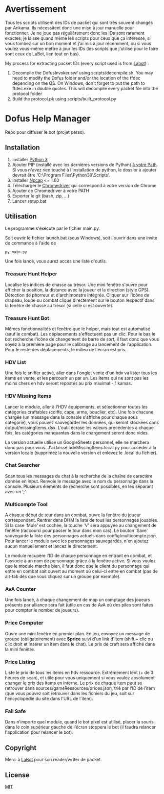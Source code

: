 # Avertissement

Tous les scripts utilisent des IDs de packet qui sont très souvent changés par Ankama. Ils nécessitent donc une mise à jour manuelle pour fonctionner.
Je ne joue pas régulièrement donc les IDs sont rarement exactes; je laisse quand même les scripts pour ceux que ça intéresse, si vous tombez sur un bon moment et j'ai mis à jour récemment, ou si vous voulez vous-même mettre à jour les IDs (les scripts que j'utilise pour le faire sont ceux de LaBot, lien tout en bas).

My process for extracting packet IDs (every script used is from [Labot](https://github.com/louisabraham/LaBot)) :

1. Decompile the DofusInvoker.swf using scripts/decompile.sh. You may need to modify the Dofus folder and/or the location of the ffdec depending on the OS. On Windows, don't forget to put the path to ffdec.exe in double quotes.
   This will decompile every packet file into the protocol folder
2. Build the protocol.pk using scripts/built_protocol.py

# Dofus Help Manager

Repo pour diffuser le bot (projet perso).

## Installation

1. Installer [Python 3](https://www.python.org/downloads/)
2. Ajouter PIP (installé avec les dernières versions de Python) [à votre Path](https://www.architectryan.com/2018/03/17/add-to-the-path-on-windows-10/). Si vous n'avez rien touché à l'installation de python, le dossier à ajouter devrait être
   'C:\Program Files\Python39\Scripts'.
3. Installer [Npcap](https://nmap.org/dist) <= 1.60
4. Télécharger le [Chromedriver](https://chromedriver.chromium.org/downloads) qui correspond à votre version de Chrome
5. Ajouter ce Chromedriver à votre PATH
6. Exporter le git (bash, zip, ...)
7. Lancer setup.bat

## Utilisation

Le programme s'éxécute par le fichier main.py.

Soit ouvrir le fichier launch.bat (sous Windows), soit l'ouvrir dans une invite de commande à l'aide de

```bash
py main.py
```

Une fois lancé, vous aurez accès une liste d'outils.

### Treasure Hunt Helper

Localise les indices de chasse au trésor. Une mini fenêtre s'ouvre pour afficher la position, la distance avec la joueur et la direction (style GPS). Détection de phorreur et d'archimonstre intégrée. Cliquer sur l'icône de drapeau, loupe ou combat clique directement sur le bouton respectif dans la fenêtre de chasse au trésor (si celle ci est ouverte). 

### Treasure Hunt Bot

Mêmes fonctionnalités et fenêtre que le helper, mais tout est automatisé (sauf le combat). Les déplacements s'effectuent pas un clic. Pour le bas le bot recherche l'icône de changement de barre de sort, il faut donc que vous soyez à la première page pour le calibrage au lancement de l'application. Pour le reste des déplacements, le milieu de l'écran est pris.

### HDV List

Une fois le sniffer activé, aller dans l'onglet vente d'un hdv va lister tous les items en vente, et les parcourir un par un. Les items qui ne sont pas les moins chers en hdv seront repostés au prix maximal - 1 kamas.

### HDV Missing Items

Lancer le module, aller à l'HDV équipements, et sélectionner toutes les catégories craftables (coiffe, cape, arme, bouclier, etc). Une fois chacune chargée (un message dans la console s'affiche pour chaque sous catégorie), vous pouvez sauvegarder les données, qui seront stockées dans output/missingItems.xlsx.
L'outil écrase les valeurs précédentes à chaque fois, les catégories manquantes dans le chargement seront donc vides.

La version actuelle utilise un GoogleSheets personnel, elle ne marchera donc pas pour vous.
J'ai laissé hdvMissingItems.local.py pour accéder à la version locale (supprimez la nouvelle version et enlevez le .local du fichier).

### Chat Searcher

Scan tous les messages du chat à la recherche de la chaîne de caractère donnée en input. Renvoie le message avec le nom du personnage dans la console. Plusieurs éléments de recherche sont possibles, en les séparant avec un ';'.

### Multicompte Tool

A chaque début de tour dans un combat, ouvre la fenêtre du joueur correspondant. Rentrer dans DHM la liste de tous les personnages jouables. Si la case 'Mule' est cochée, la touche 'V' sera appuyée au changement de fenêtre (raccourci pour passer le tour dans mon cas). Le bouton 'Save' sauvegarde la liste des personnages actuels dans config/multicompte.json.
Pour lancer le module avec les personnages sauvegardés, n'en ajoutez aucun manuellement et lancez le directement.

Le module recupère l'ID de chaque personnage en entrant en combat, et l'associe à un nom de personnage grâce à la fenêtre active. Si vous voulez que le module marche bien, il faut donc que le client du personnage qui entre en combat soit ouvert au moment où celui-ci entre en combat (pas de alt-tab dès que vous cliquez sur un groupe par exemple).

### AvA Counter

Une fois lancé, à chaque changement de map un comptage des joueurs présents par alliance sera fait (utile en cas de AvA où des piles sont faites pour compter le nomber de joueurs).

### Price Computer

Ouvre une mini fenêtre en premier plan. En jeu, envoyez un message de groupe (obligatoirement) avec **$price** suivi d'un link d'item (shift + clic ou clic droit et insérer un item dans le chat). Le prix de craft sera affiché dans la mini fenêtre.

### Price Listing

Liste le prix de tous les items en hdv ressource. Extrêmement lent (+ de 3 heures de scan), et utile pour vous uniquement si vous voulez absolument changer le prix des items en interne. Le prix de chaque item peut se retrouver dans sources/gameRessources/prices.json, trié par l'ID de l'item (que vous pouvez soit retrouver dans les fichiers du jeu, soit sur l'encyclopédie du site dans l'URL de l'item).

### Fail Safe

Dans n'importe quel module, quand le bot pixel est utilisé, placer la souris dans le coin supérieur gauche de l'écran stoppera le bot (il faudra relancer l'application pour relancer le bot).

## Copyright

Merci à [LaBot](https://github.com/louisabraham/LaBot) pour son reader/writer de packet.

## License

[MIT](https://choosealicense.com/licenses/mit/)
